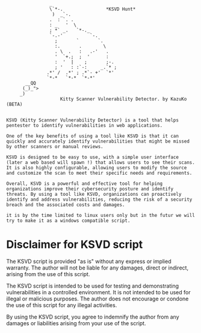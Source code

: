 ```
                _
                \`*-.                *KSVD Hunt*
                 )  _`-.
                .  : `. .
                : _   '  \
                ; *` _.   `*-._
                `-.-'          `-.
                  ;       `       `.
                  :.       .        \
                  . \  .   :   .-'   .
                  '  `+.;  ;  '      :
                  :  '  |    ;       ;-.
                  ; '   : :`-:     _.`* ;
               .*' /  .*' ; .*`- +'  `*'
               `*-*   `*-*  `*-*'
       __QQ
      (_)_">
     _)
                    Kitty Scanner Vulnerability Detector. by KazuKo (BETA)


KSVD (Kitty Scanner Vulnerability Detector) is a tool that helps pentester to identify vulnerabilities in web applications.

One of the key benefits of using a tool like KSVD is that it can quickly and accurately identify vulnerabilities that might be missed by other scanners or manual reviews.

KSVD is designed to be easy to use, with a simple user interface (later a web based will spawn !) that allows users to see their scans. It is also highly configurable, allowing users to modify the source and customize the scan to meet their specific needs and requirements.

Overall, KSVD is a powerful and effective tool for helping organizations improve their cybersecurity posture and identify threats. By using a tool like KSVD, organizations can proactively identify and address vulnerabilities, reducing the risk of a security breach and the associated costs and damages.

it is by the time limited to linux users only but in the futur we will try to make it as a windows compatible script.

```
# Disclaimer for KSVD script

The KSVD script is provided "as is" without any express or implied warranty. The author will not be liable for any damages, direct or indirect, arising from the use of this script.

The KSVD script is intended to be used for testing and demonstrating vulnerabilities in a controlled environment. It is not intended to be used for illegal or malicious purposes. The author does not encourage or condone the use of this script for any illegal activities.

By using the KSVD script, you agree to indemnify the author from any damages or liabilities arising from your use of the script.
```
```
